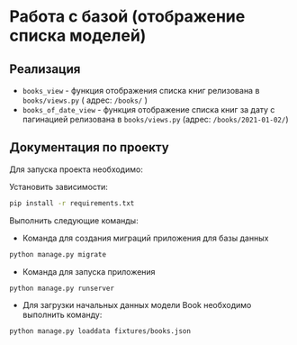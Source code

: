 # Работа с базой (отображение списка моделей)

## Реализация

- `books_view` - функция отображения списка книг релизована в `books/views.py` (
адрес: `/books/` )
- `books_of_date_view` - функция отображение списка книг за дату с пагинацией релизована в `books/views.py` (адрес: `/books/2021-01-02/`) 

## Документация по проекту

Для запуска проекта необходимо:

Установить зависимости:

```bash
pip install -r requirements.txt
```

Выполнить следующие команды:

- Команда для создания миграций приложения для базы данных

```bash
python manage.py migrate
```

- Команда для запуска приложения

```bash
python manage.py runserver
```

- Для загрузки начальных данных модели Book необходимо выполнить команду:

```bash
python manage.py loaddata fixtures/books.json
```
